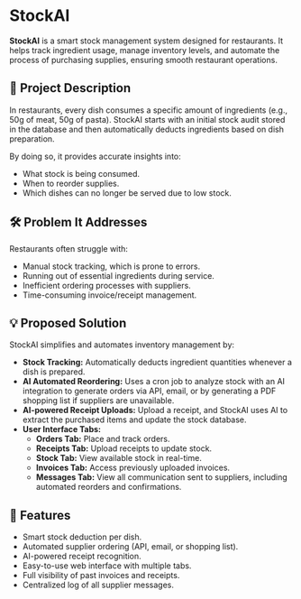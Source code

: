 # StockAI  

**StockAI** is a smart stock management system designed for restaurants. It helps track ingredient usage, manage inventory levels, and automate the process of purchasing supplies, ensuring smooth restaurant operations.  

## 📌 Project Description  

In restaurants, every dish consumes a specific amount of ingredients (e.g., 50g of meat, 50g of pasta). StockAI starts with an initial stock audit stored in the database and then automatically deducts ingredients based on dish preparation.  

By doing so, it provides accurate insights into:  
- What stock is being consumed.  
- When to reorder supplies.  
- Which dishes can no longer be served due to low stock.  

## 🛠️ Problem It Addresses  

Restaurants often struggle with:  
- Manual stock tracking, which is prone to errors.  
- Running out of essential ingredients during service.  
- Inefficient ordering processes with suppliers.  
- Time-consuming invoice/receipt management.  

## 💡 Proposed Solution  

StockAI simplifies and automates inventory management by:  
- **Stock Tracking:** Automatically deducts ingredient quantities whenever a dish is prepared.  
- **AI Automated Reordering:** Uses a cron job to analyze stock with an AI integration to generate orders via API, email, or by generating a PDF shopping list if suppliers are unavailable.  
- **AI-powered Receipt Uploads:** Upload a receipt, and StockAI uses AI to extract the purchased items and update the stock database.  
- **User Interface Tabs:**  
  - **Orders Tab:** Place and track orders.  
  - **Receipts Tab:** Upload receipts to update stock.  
  - **Stock Tab:** View available stock in real-time.  
  - **Invoices Tab:** Access previously uploaded invoices.  
  - **Messages Tab:** View all communication sent to suppliers, including automated reorders and confirmations.  

## 🚀 Features  

- Smart stock deduction per dish.  
- Automated supplier ordering (API, email, or shopping list).  
- AI-powered receipt recognition.  
- Easy-to-use web interface with multiple tabs.  
- Full visibility of past invoices and receipts.  
- Centralized log of all supplier messages.  
